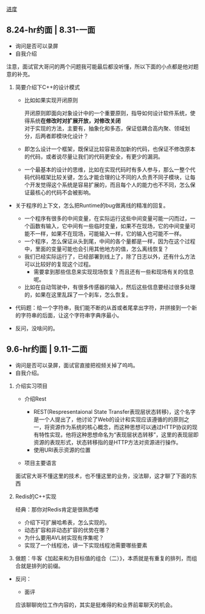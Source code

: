 [进度](https://app.mokahr.com/m/candidate/applications/deliver-query/deeproute)

## 8.24-hr约面 | 8.31-一面

+ 询问是否可以录屏
+ 自我介绍

注意，面试官大哥问的两个问题我可能最后都没听懂，所以下面的小点都是他对题意的补充。

1. 简要介绍下C++的设计模式
	+ 比如如果实现开闭原则  

		开闭原则即面向对象设计中的一个重要原则，指导如何设计软件系统，使得系统**在修改时对扩展开放，对修改关闭**  
		对于实现的方法，主要有，抽象化和多态，保证低耦合高内聚、领域划分，后两者即模块化设计？

	+ 即怎么设计一个框架，既保证比较容易添加新的代码，也保证不修改原本的代码，或者说尽量让我们的代码更安全，有更少的漏洞。
	+ 一个最基本的设计的思维，比如在实现代码时有多人参与，那么一整个代码代码框架比较关键，怎么才能合理的让不同的人负责不同子模块，让每个开发觉得这个系统是容易扩展的，而且每个人的能力也不不同，怎么保证最核心的代码不会被影响。

+ 关于程序的上下文，怎么把Runtime的bug做离线的精准的回复。
	+ 一个程序有很多的中间变量，在实际运行这些中间变量可能一闪而过，一个函数有输入，它中间有一些临时变量，如果不在现场，它的中间变量可能不一样，如果不在现场，可能输入一样，它的输入也可能不一样。
	+ 一个程序，怎么保证从头到尾，中间的各个量都是一样，因为在这个过程中，里面的变量可能也会引用其他地方的值，怎么离线恢复？
	+ 我们已经实际运行了，已经部署到线上了，除了日志以外，还有什么方法可以比较好的复现这个过程。
		+ 需要拿到那些信息来实现现场恢复？而且还有一些和现场有关的信息呢。
	+ 比如在自动驾驶中，有很多传感器的输入，然后这些信息要经过很多处理的，如果在这里乱踩了一个刹车，怎么恢复。

+ 代码题：给一个字符串，我们能不断的从首或者尾拿出字符，并拼接到一个新的字符串的后面，让这个字符串字典序最小。
+ 反问，没啥问的。

## 9.6-hr约面 | 9.11-二面

+ 询问是否可以录屏，面试官直接把视频关掉了呜呜。
+ 自我介绍。

1. 介绍实习项目
	+ 介绍Rest
		+ REST(Respresentaional State Transfer表现层状态转移)，这个名字是一个人提出了，他讨论了Web的设计和实现应该遵循的的原则之一，将资源作为系统的核心概念，而这种思想可以通过HTTP协议的现有特性实现，他将这种思想命名为“表现层状态转移”，这里的表现层即资源的表现形式，状态转移指的是HTTP方法对资源进行操作。
		+ 使用URI表示资源的位置

	+ 项目主要语言

	面试官大哥不懂这里的技术，也不懂这里的业务，没法聊，这才聊了下面的东西

2. Redis的C++实现

	经典：那你对Redis肯定是很熟悉喽

	+ 介绍下可扩展哈希表，怎么实现的。
	+ 动态扩容和非动态扩容的优势在哪？
	+ 为什么要用AVL树实现有序集呢？
	+ 实现了一个线程池，讲一下实现线程池需要哪些要素

3. 做题：牛客《加起来和为目标值的组合（二）》，本质就是有重复的排列，而组合就是排列的前缀。

+ 反问：
	+ 面评

	应该聊聊岗位工作内容的，其实是挺难得的和业界前辈聊天的机会。
